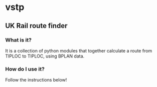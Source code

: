 # vstp
## UK Rail route finder

### What is it?
It is a collection of python modules that together calculate a route from TIPLOC to TIPLOC, using BPLAN data.

### How do I use it?
Follow the instructions below!


